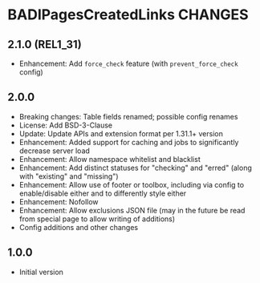 # BADIPagesCreatedLinks CHANGES

## 2.1.0 (REL1_31)

- Enhancement: Add `force_check` feature (with `prevent_force_check` config)

## 2.0.0

- Breaking changes: Table fields renamed; possible config renames
- License: Add BSD-3-Clause
- Update: Update APIs and extension format per 1.31.1+ version
- Enhancement: Added support for caching and jobs to significantly decrease
  server load
- Enhancement: Allow namespace whitelist and blacklist
- Enhancement: Add distinct statuses for "checking" and "erred" (along with
  "existing" and "missing")
- Enhancement: Allow use of footer or toolbox, including via config to
  enable/disable either and to differently style either
- Enhancement: Nofollow
- Enhancement: Allow exclusions JSON file (may in the future be read from
    special page to allow writing of additions)
- Config additions and other changes

## 1.0.0

- Initial version
